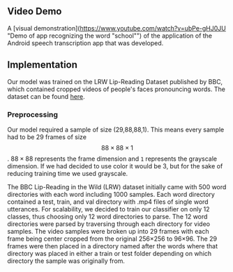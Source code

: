 ## Video Demo
A [visual demonstration](https://www.youtube.com/watch?v=ubPe-gHJ0JU "Demo of app recognizing the word "school"") of the application of the Android speech transcription app that was developed.
## Implementation
Our model was trained on the LRW Lip-Reading Dataset published by BBC, which contained cropped videos of people's faces pronouncing words. The dataset can be found [here](http://www.robots.ox.ac.uk/~vgg/data/lip_reading/lrw1.html).
### Preprocessing
Our model required a sample of size (29,88,88,1). This means every sample had to be 29 frames of size $$88 \times 88 \times 1$$. $88 \times 88$ represents the frame dimension and `1` represents the grayscale dimension. If we had decided to use color it would be 3, but for the sake of reducing training time we used grayscale.

The BBC Lip-Reading in the Wild (LRW) dataset initially came with 500 word directories with each word including 1000 samples. Each word directory contained a test, train, and val directory with .mp4 files of single word utterances. For scalability, we decided
to train our classifier on only 12 classes, thus choosing only 12 word directories to parse. The 12 word directories were parsed by traversing through each directory for video samples. The video samples were broken up into 29 frames with each frame being center cropped from the original 256×256 to 96×96. The 29 frames were then placed in a directory named after the words where that directory was placed in either a train or test folder depending on which directory the sample was originally from. 

